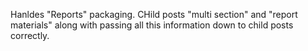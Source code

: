 Hanldes "Reports" packaging. CHild posts "multi section" and "report materials" along with passing all this information down to child posts correctly.
